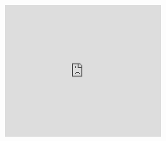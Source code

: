 <div class="center">
  <div id="soundcloud-loader" class="loading-spinner"
    style="
      position:absolute;
      left: 0;
      right: 0;
      margin-left: auto;
      margin-right: auto;
      margin-top:125px;">
  </div>
  <iframe id="soundcloud-window" style="display:hidden; margin-bottom:20px;" width="100%" height="425" scrolling="no" frameborder="no" onload="(function() {document.getElementById('soundcloud-loader').style.display = 'none'; document.getElementById('soundcloud-window').style.display = 'inline-block';}())"  src="https://w.soundcloud.com/player/?url=https%3A//api.soundcloud.com/playlists/116412274&amp;color=ff5500&amp;auto_play=false&amp;hide_related=false&amp;show_comments=true&amp;show_user=true&amp;show_reposts=false"></iframe>
</div>
